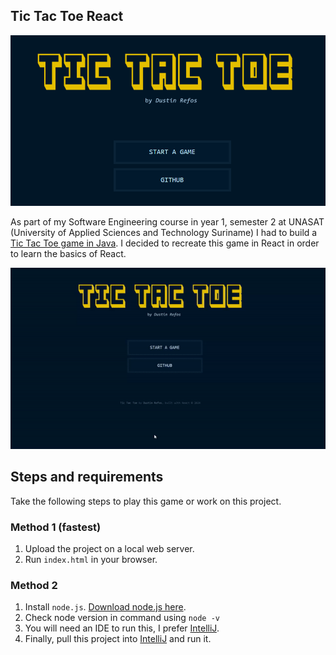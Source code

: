 ## Tic Tac Toe React
<p align="center">
<img src="git-assets/cover.png">
</p>

As part of my Software Engineering course in year 1, semester 2 at UNASAT (University of Applied Sciences and Technology Suriname) I had to build a [Tic Tac Toe game in Java](https://github.com/DustinVII/TicTacToe). I decided to recreate this game in React in order to learn the basics of React.

<p align="center">
<img src="git-assets/demo.gif">
</p>


## Steps and requirements
Take the following steps to play this game or work on this project.

### Method 1 (fastest)
1. Upload the project on a local web server.
2. Run `index.html` in your browser.


### Method 2
1. Install `node.js`. [Download node.js here](https://nodejs.org/en/download/package-manager).
2. Check node version in command using `node -v`
3. You will need an IDE to run this, I prefer [IntelliJ](https://www.jetbrains.com/idea/download/).
4. Finally, pull this project into [IntelliJ](https://www.jetbrains.com/idea/download/) and run it.